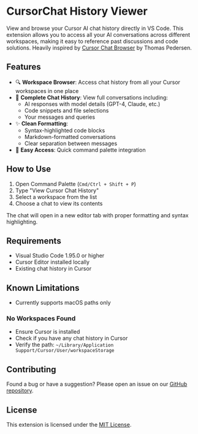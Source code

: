 # CursorChat History Viewer

View and browse your Cursor AI chat history directly in VS Code. This extension allows you to access all your AI conversations across different workspaces, making it easy to reference past discussions and code solutions.
Heavily inspired by [Cursor Chat Browser](https://github.com/thomas-pedersen/cursor-chat-browser) by Thomas Pedersen.



## Features

- 🔍 **Workspace Browser**: Access chat history from all your Cursor workspaces in one place
- 💬 **Complete Chat History**: View full conversations including:
  - AI responses with model details (GPT-4, Claude, etc.)
  - Code snippets and file selections
  - Your messages and queries
- ✨ **Clean Formatting**: 
  - Syntax-highlighted code blocks
  - Markdown-formatted conversations
  - Clear separation between messages
- 🚀 **Easy Access**: Quick command palette integration

## How to Use

1. Open Command Palette (`Cmd/Ctrl + Shift + P`)
2. Type "View Cursor Chat History"
3. Select a workspace from the list
4. Choose a chat to view its contents

The chat will open in a new editor tab with proper formatting and syntax highlighting.

## Requirements

- Visual Studio Code 1.95.0 or higher
- Cursor Editor installed locally
- Existing chat history in Cursor

## Known Limitations

- Currently supports macOS paths only

### No Workspaces Found
- Ensure Cursor is installed
- Check if you have any chat history in Cursor
- Verify the path: `~/Library/Application Support/Cursor/User/workspaceStorage`




## Contributing

Found a bug or have a suggestion? Please open an issue on our [GitHub repository](https://github.com/abakermi/cursorchat-downloader).

## License

This extension is licensed under the [MIT License](LICENSE).

